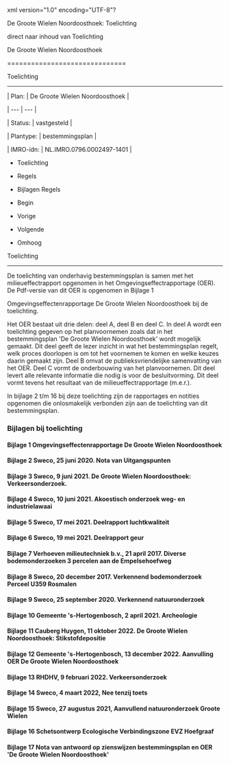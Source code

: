 xml version\="1\.0" encoding\="UTF\-8"?

De Groote Wielen Noordoosthoek: Toelichting

direct naar inhoud van Toelichting

De Groote Wielen Noordoosthoek

==============================

Toelichting

-----------

| Plan: | De Groote Wielen Noordoosthoek |

| --- | --- |

| Status: | vastgesteld |

| Plantype: | bestemmingsplan |

| IMRO\-idn: | NL.IMRO.0796\.0002497\-1401 |

* Toelichting

* Regels

* Bijlagen Regels

* Begin

* Vorige

* Volgende

* Omhoog

Toelichting

-----------

De toelichting van onderhavig bestemmingsplan is samen met het milieueffectrapport opgenomen in het Omgevingseffectrapportage (OER). De Pdf\-versie van dit OER is opgenomen in Bijlage 1

Omgevingseffectenrapportage De Groote Wielen Noordoosthoek bij de toelichting.

Het OER bestaat uit drie delen: deel A, deel B en deel C. In deel A wordt een toelichting gegeven op het planvoornemen zoals dat in het bestemmingsplan 'De Groote Wielen Noordoosthoek' wordt mogelijk gemaakt. Dit deel geeft de lezer inzicht in wat het bestemmingsplan regelt, welk proces doorlopen is om tot het voornemen te komen en welke keuzes daarin gemaakt zijn. Deel B omvat de publieksvriendelijke samenvatting van het OER. Deel C vormt de onderbouwing van het planvoornemen. Dit deel levert alle relevante informatie die nodig is voor de besluitvorming. Dit deel vormt tevens het resultaat van de milieueffectrapportage (m.e.r.).

In bijlage 2 t/m 16 bij deze toelichting zijn de rapportages en notities opgenomen die onlosmakelijk verbonden zijn aan de toelichting van dit bestemmingsplan.

### Bijlagen bij toelichting

#### Bijlage 1 Omgevingseffectenrapportage De Groote Wielen Noordoosthoek

#### Bijlage 2 Sweco, 25 juni 2020\. Nota van Uitgangspunten

#### Bijlage 3 Sweco, 9 juni 2021\. De Groote Wielen Noordoosthoek: Verkeersonderzoek.

#### Bijlage 4 Sweco, 10 juni 2021\. Akoestisch onderzoek weg\- en industrielawaai

#### Bijlage 5 Sweco, 17 mei 2021\. Deelrapport luchtkwaliteit

#### Bijlage 6 Sweco, 19 mei 2021\. Deelrapport geur

#### Bijlage 7 Verhoeven milieutechniek b.v., 21 april 2017\. Diverse bodemonderzoeken 3 percelen aan de Empelsehoefweg

#### Bijlage 8 Sweco, 20 december 2017\. Verkennend bodemonderzoek Perceel U359 Rosmalen

#### Bijlage 9 Sweco, 25 september 2020\. Verkennend natuuronderzoek

#### Bijlage 10 Gemeente 's\-Hertogenbosch, 2 april 2021\. Archeologie

#### Bijlage 11 Cauberg Huygen, 11 oktober 2022\. De Groote Wielen Noordoosthoek: Stikstofdepositie

#### Bijlage 12 Gemeente 's\-Hertogenbosch, 13 december 2022\. Aanvulling OER De Groote Wielen Noordoosthoek

#### Bijlage 13 RHDHV, 9 februari 2022\. Verkeersonderzoek

#### Bijlage 14 Sweco, 4 maart 2022, Nee tenzij toets

#### Bijlage 15 Sweco, 27 augustus 2021, Aanvullend natuuronderzoek Groote Wielen

#### Bijlage 16 Schetsontwerp Ecologische Verbindingszone EVZ Hoefgraaf

#### Bijlage 17 Nota van antwoord op zienswijzen bestemmingsplan en OER 'De Groote Wielen Noordoosthoek'